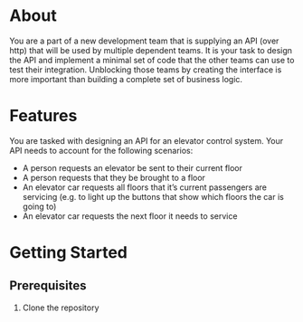 ﻿# About

You are a part of a new development team that is supplying an API (over http) that will be used by multiple dependent teams. 
It is your task to design the API and implement a minimal set of code that the other teams can use to test their integration. 
Unblocking those teams by creating the interface is more important than building a complete set of business logic.

# Features

You are tasked with designing an API for an elevator control system. Your API needs to account for the following scenarios:

- A person requests an elevator be sent to their current floor
- A person requests that they be brought to a floor
- An elevator car requests all floors that it’s current passengers are servicing (e.g. to light up the buttons that show which floors the car is going to)
- An elevator car requests the next floor it needs to service

# Getting Started

## Prerequisites

1. Clone the repository

